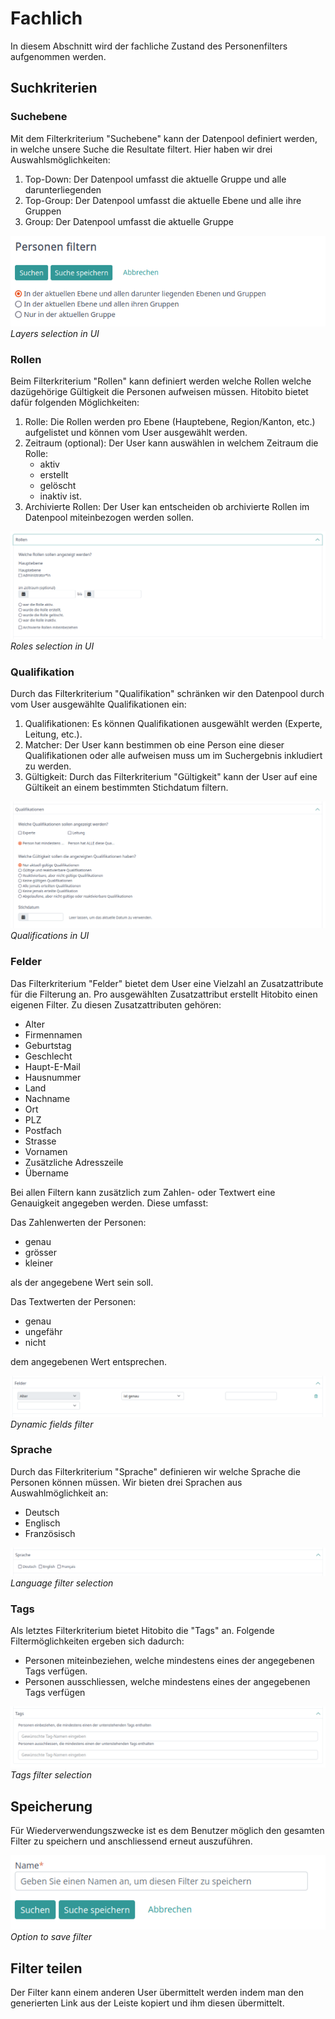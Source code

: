 # Fachlich
In diesem Abschnitt wird der fachliche Zustand des Personenfilters aufgenommen werden.

## Suchkriterien

### Suchebene
Mit dem Filterkriterium "Suchebene" kann der Datenpool definiert werden, in welche unsere Suche
die Resultate filtert. Hier haben wir drei Auswahlsmöglichkeiten:

1. Top-Down: Der Datenpool umfasst die aktuelle Gruppe und alle darunterliegenden
2. Top-Group: Der Datenpool umfasst die aktuelle Ebene und alle ihre Gruppen
3. Group: Der Datenpool umfasst die aktuelle Gruppe

<img src="../../assets/img/Layers.png">
<i>Layers selection in UI</i>

### Rollen
Beim Filterkriterium "Rollen" kann definiert werden welche Rollen welche dazügehörige Gültigkeit
die Personen aufweisen müssen. Hitobito bietet dafür folgenden Möglichkeiten:

1. Rolle: Die Rollen werden pro Ebene (Hauptebene, Region/Kanton, etc.) aufgelistet und können vom User ausgewählt werden.
2. Zeitraum (optional): Der User kann auswählen in welchem Zeitraum die Rolle:
    - aktiv
    - erstellt
    - gelöscht
    - inaktiv
      ist.
3. Archivierte Rollen: Der User kan entscheiden ob archivierte Rollen im Datenpool miteinbezogen werden sollen.

<img src="../../assets/img/roles.png">
<i>Roles selection in UI</i>

### Qualifikation
Durch das Filterkriterium "Qualifikation" schränken wir den Datenpool durch vom User ausgewählte Qualifikationen ein:

1. Qualifikationen: Es können Qualifikationen ausgewählt werden (Experte, Leitung, etc.).
2. Matcher: Der User kann bestimmen ob eine Person eine dieser Qualifikationen oder alle aufweisen muss um
   im Suchergebnis inkludiert zu werden.
3. Gültigkeit: Durch das Filterkriterium "Gültigkeit" kann der User auf eine Gültikeit an einem bestimmten Stichdatum
   filtern.

<img src="../../assets/img/Qualification.png">
<i>Qualifications in UI</i>

### Felder
Das Filterkriterium "Felder" bietet dem User eine Vielzahl an Zusatzattribute für die Filterung an. Pro ausgewählten
Zusatzattribut erstellt Hitobito einen eigenen Filter. Zu diesen Zusatzattributen gehören:

- Alter
- Firmennamen
- Geburtstag
- Geschlecht
- Haupt-E-Mail
- Hausnummer
- Land
- Nachname
- Ort
- PLZ
- Postfach
- Strasse
- Vornamen
- Zusätzliche Adresszeile
- Übername

Bei allen Filtern kann zusätzlich zum Zahlen- oder Textwert eine Genauigkeit angegeben werden. Diese umfasst:

Das Zahlenwerten der Personen:
- genau
- grösser
- kleiner

als der angegebene Wert sein soll.

Das Textwerten der Personen:
- genau
- ungefähr
- nicht

dem angegebenen Wert entsprechen.

<img src="../../assets/img/fields.png">
<i>Dynamic fields filter</i>


### Sprache
Durch das Filterkriterium "Sprache" definieren wir welche Sprache die Personen können müssen.
Wir bieten drei Sprachen aus Auswahlmöglichkeit an:
- Deutsch
- Englisch
- Französisch

<img src="../../assets/img/Langage.png">
<i>Language filter selection</i>

### Tags
Als letztes Filterkriterium bietet Hitobito die "Tags" an. Folgende Filtermöglichkeiten ergeben sich dadurch:
- Personen miteinbeziehen, welche mindestens eines der angegebenen Tags verfügen.
- Personen ausschliessen, welche mindestens eines der angegebenen Tags verfügen

<img src="../../assets/img/Tags.png">
<i>Tags filter selection</i>

## Speicherung
Für Wiederverwendungszwecke ist es dem Benutzer möglich den gesamten Filter zu speichern und anschliessend erneut
auszuführen.

<img src="../../assets/img/Saving.png">
<i>Option to save filter</i>

## Filter teilen
Der Filter kann einem anderen User übermittelt werden indem man den generierten Link aus der Leiste kopiert und
ihm diesen übermittelt.


